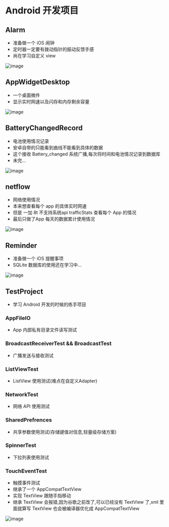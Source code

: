 # Android 开发项目

## Alarm 

- 准备做一个 iOS 闹钟
- 定时器一定要有拨动指针的振动反馈手感
- 尚在学习自定义 view

![image](Alarm.jpg)



## AppWidgetDesktop 

- 一个桌面微件
- 显示实时网速以及闪存和内存剩余容量

![image](readme_picture/AppWidget.jpg)

## BatteryChangedRecord 

- 电池使用情况记录
- 安卓自带的只能看到曲线不能看到具体的数据
- 这个接收 Battery_changed 系统广播,每次将时间和电池情况记录到数据库
- 未完...

![image](readme_picture/BatteryRecord.jpg)

## netflow

- 网络使用情况
- 本来想查看每个 app 的具体实时网速
- 但是 一加 8t 不支持系统api trafficStats 查看每个 App 的情况
- 最后只做了App 每天的数据累计使用情况

![image](readme_picture/netflow.jpg)

## Reminder

- 准备做一个 iOS 提醒事项
- SQLite 数据库的使用还在学习中...

![image](readme_picture/Reminder.jpg)

## TestProject

- 学习 Android 开发的时候的练手项目

### AppFileIO

- App 内部私有目录文件读写测试

### BroadcastReceiverTest && BroadcastTest

- 广播发送与接收测试

### ListViewTest

- ListView 使用测试(难点在自定义Adapter)

### NetworkTest

- 网络 API 使用测试

### SharedPrefrences

- 共享参数使用测试(存储键值对信息,轻量级存储方案)

### SpinnerTest

- 下拉列表使用测试

### TouchEventTest

- 触摸事件测试
- 继承了一个  AppCompatTextView
- 实现 TextView 跟随手指移动
- 继承 TextView 会报错,因为谷歌之前改了,可以已经没有 TextView 了,xml 里面就算写 TextView 也会被编译器优化成  AppCompatTextView 

![image](readme_picture/TouchEvent.png)